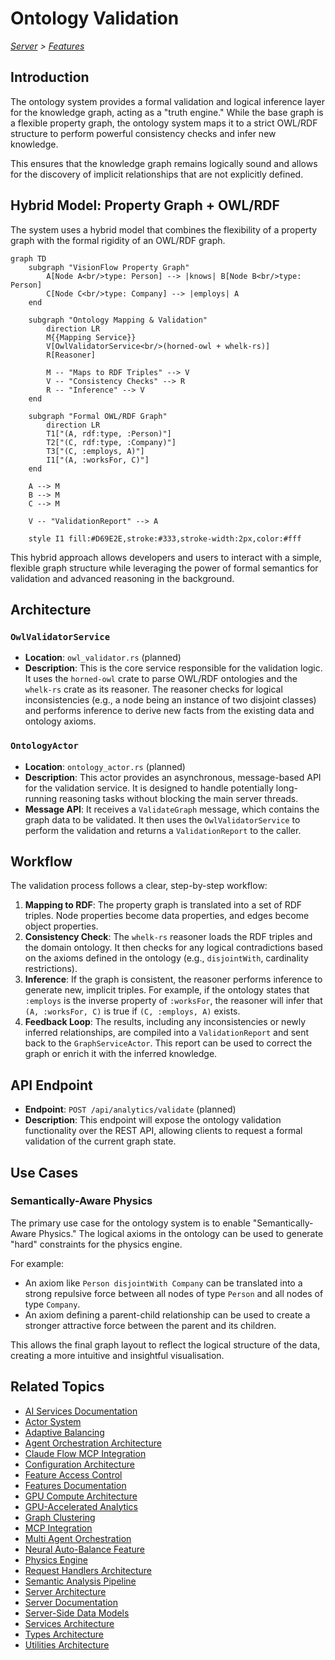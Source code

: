 # Ontology Validation

*[Server](../index.md) > [Features](../server/features/index.md)*

## Introduction

The ontology system provides a formal validation and logical inference layer for the knowledge graph, acting as a "truth engine." While the base graph is a flexible property graph, the ontology system maps it to a strict OWL/RDF structure to perform powerful consistency checks and infer new knowledge.

This ensures that the knowledge graph remains logically sound and allows for the discovery of implicit relationships that are not explicitly defined.

## Hybrid Model: Property Graph + OWL/RDF

The system uses a hybrid model that combines the flexibility of a property graph with the formal rigidity of an OWL/RDF graph.

```mermaid
graph TD
    subgraph "VisionFlow Property Graph"
        A[Node A<br/>type: Person] --> |knows| B[Node B<br/>type: Person]
        C[Node C<br/>type: Company] --> |employs| A
    end

    subgraph "Ontology Mapping & Validation"
        direction LR
        M{{Mapping Service}}
        V[OwlValidatorService<br/>(horned-owl + whelk-rs)]
        R[Reasoner]
        
        M -- "Maps to RDF Triples" --> V
        V -- "Consistency Checks" --> R
        R -- "Inference" --> V
    end

    subgraph "Formal OWL/RDF Graph"
        direction LR
        T1["(A, rdf:type, :Person)"]
        T2["(C, rdf:type, :Company)"]
        T3["(C, :employs, A)"]
        I1["(A, :worksFor, C)"]
    end
    
    A --> M
    B --> M
    C --> M
    
    V -- "ValidationReport" --> A

    style I1 fill:#D69E2E,stroke:#333,stroke-width:2px,color:#fff
```

This hybrid approach allows developers and users to interact with a simple, flexible graph structure while leveraging the power of formal semantics for validation and advanced reasoning in the background.

## Architecture

### `OwlValidatorService`
-   **Location**: `owl_validator.rs` (planned)
-   **Description**: This is the core service responsible for the validation logic. It uses the `horned-owl` crate to parse OWL/RDF ontologies and the `whelk-rs` crate as its reasoner. The reasoner checks for logical inconsistencies (e.g., a node being an instance of two disjoint classes) and performs inference to derive new facts from the existing data and ontology axioms.

### `OntologyActor`
-   **Location**: `ontology_actor.rs` (planned)
-   **Description**: This actor provides an asynchronous, message-based API for the validation service. It is designed to handle potentially long-running reasoning tasks without blocking the main server threads.
-   **Message API**: It receives a `ValidateGraph` message, which contains the graph data to be validated. It then uses the `OwlValidatorService` to perform the validation and returns a `ValidationReport` to the caller.

## Workflow

The validation process follows a clear, step-by-step workflow:

1.  **Mapping to RDF**: The property graph is translated into a set of RDF triples. Node properties become data properties, and edges become object properties.
2.  **Consistency Check**: The `whelk-rs` reasoner loads the RDF triples and the domain ontology. It then checks for any logical contradictions based on the axioms defined in the ontology (e.g., `disjointWith`, cardinality restrictions).
3.  **Inference**: If the graph is consistent, the reasoner performs inference to generate new, implicit triples. For example, if the ontology states that `:employs` is the inverse property of `:worksFor`, the reasoner will infer that `(A, :worksFor, C)` is true if `(C, :employs, A)` exists.
4.  **Feedback Loop**: The results, including any inconsistencies or newly inferred relationships, are compiled into a `ValidationReport` and sent back to the `GraphServiceActor`. This report can be used to correct the graph or enrich it with the inferred knowledge.

## API Endpoint

-   **Endpoint**: `POST /api/analytics/validate` (planned)
-   **Description**: This endpoint will expose the ontology validation functionality over the REST API, allowing clients to request a formal validation of the current graph state.

## Use Cases

### Semantically-Aware Physics

The primary use case for the ontology system is to enable "Semantically-Aware Physics." The logical axioms in the ontology can be used to generate "hard" constraints for the physics engine.

For example:
-   An axiom like `Person disjointWith Company` can be translated into a strong repulsive force between all nodes of type `Person` and all nodes of type `Company`.
-   An axiom defining a parent-child relationship can be used to create a stronger attractive force between the parent and its children.

This allows the final graph layout to reflect the logical structure of the data, creating a more intuitive and insightful visualisation.

## Related Topics

- [AI Services Documentation](../../server/ai-services.md)
- [Actor System](../../server/actors.md)
- [Adaptive Balancing](../../features/adaptive-balancing.md)
- [Agent Orchestration Architecture](../../features/agent-orchestration.md)
- [Claude Flow MCP Integration](../../server/features/claude-flow-mcp-integration.md)
- [Configuration Architecture](../../server/config.md)
- [Feature Access Control](../../server/feature-access.md)
- [Features Documentation](../../features/index.md)
- [GPU Compute Architecture](../../server/gpu-compute.md)
- [GPU-Accelerated Analytics](../../client/features/gpu-analytics.md)
- [Graph Clustering](../../server/features/clustering.md)
- [MCP Integration](../../server/mcp-integration.md)
- [Multi Agent Orchestration](../../server/agent-swarm.md)
- [Neural Auto-Balance Feature](../../features/AUTO_BALANCE.md)
- [Physics Engine](../../server/physics-engine.md)
- [Request Handlers Architecture](../../server/handlers.md)
- [Semantic Analysis Pipeline](../../server/features/semantic-analysis.md)
- [Server Architecture](../../server/architecture.md)
- [Server Documentation](../../server/index.md)
- [Server-Side Data Models](../../server/models.md)
- [Services Architecture](../../server/services.md)
- [Types Architecture](../../server/types.md)
- [Utilities Architecture](../../server/utils.md)
